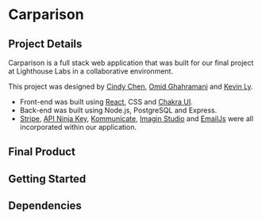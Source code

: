 Carparison
=========

## Project Details

Carparison is a full stack web application that was built for our final project at Lighthouse Labs in a collaborative environment. 

This project was designed by [Cindy Chen](https://github.com/cindyc0106), [Omid Ghahramani](https://github.com/Omid-G12) and [Kevin Ly](https://github.com/originallykevin).

  - Front-end was built using [React](https://create-react-app.dev/), CSS and [Chakra UI](https://chakra-ui.com/).
  - Back-end was built using Node.js, PostgreSQL and Express.
  - [Stripe](https://stripe.com/en-ca), [API Ninja Key](https://rapidapi.com/apininjas/api/cars-by-api-ninjas/), [Kommunicate](https://www.kommunicate.io/), [Imagin Studio](https://www.imagin.studio/) and [EmailJs](https://www.emailjs.com/) were all incorporated within our application.


## Final Product


## Getting Started


## Dependencies